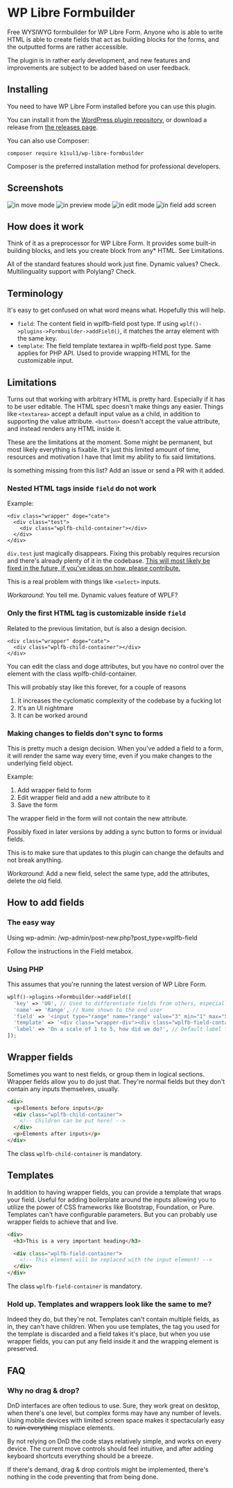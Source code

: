 # WP Libre Formbuilder

Free WYSIWYG formbuilder for WP Libre Form. Anyone who is able to write HTML is able to create fields that act as building blocks for the forms, and the outputted forms are rather accessible.

The plugin is in rather early development, and new features and improvements are subject to be added based on user feedback.

## Installing
You need to have WP Libre Form installed before you can use this plugin.

You can install it from the [WordPress plugin repository](https://wordpress.org/plugins/wp-libre-formbuilder/), or download a release from [the releases page](https://github.com/k1sul1/wp-libre-formbuilder/releases).

You can also use Composer:

```
composer require k1sul1/wp-libre-formbuilder
```

Composer is the preferred installation method for professional developers.

## Screenshots

![in move mode](/assets/screenshot-1.png)
![in preview mode](/assets/screenshot-2.png)
![in edit mode](/assets/screenshot-3.png)
![in field add screen](/assets/screenshot-4.png)

## How does it work
Think of it as a preprocessor for WP Libre Form. It provides some built-in building blocks, and lets you create block from any\* HTML. See Limitations.

All of the standard features should work just fine. Dynamic values? Check. Multilinguality support with Polylang? Check.

## Terminology
It's easy to get confused on what word means what. Hopefully this will help.

  - `field`: The content field in wplfb-field post type. If using `wplf()->plugins->Formbuilder->addField()`, it matches the array element with the same key.
  - `template`: The field template textarea in wplfb-field post type. Same applies for PHP API. Used to provide wrapping HTML for the customizable input.

## Limitations
Turns out that working with arbitrary HTML is pretty hard. Especially if it has to be user editable. The HTML spec doesn't make things any easier. Things like `<textarea>` accept a default input value as a child, in addition to supporting the value attribute. `<button>` doesn't accept the value attribute, and instead renders any HTML inside it.

These are the limitations at the moment. Some might be permanent, but most likely everything is fixable. It's just this limited amount of time, resources and motivation I have that limit my ability to fix said limitations.

Is something missing from this list? Add an issue or send a PR with it added.

### Nested HTML tags inside `field` do not work

Example:

```
<div class="wrapper" doge="cate">
  <div class="test">
    <div class="wplfb-child-container"></div>
  </div>
</div>
```

`div.test` just magically disappears. Fixing this probably requires recursion and there's already plenty of it in the codebase. [This will most likely be fixed in the future, if you've ideas on how, please contribute.](https://github.com/k1sul1/wp-libre-formbuilder/issues/9)

This is a real problem with things like `<select>` inputs.

*Workaround*: You tell me. Dynamic values feature of WPLF?

### Only the first HTML tag is customizable inside `field`
Related to the previous limitation, but is also a design decision.

```
<div class="wrapper" doge="cate">
  <div class="wplfb-child-container"></div>
</div>
```

You can edit the class and doge attributes, but you have no control over the element with the class wplfb-child-container.

This will probably stay like this forever, for a couple of reasons
1. It increases the cyclomatic complexity of the codebase by a fucking lot
2. It's an UI nightmare
3. It can be worked around

### Making changes to fields don't sync to forms
This is pretty much a design decision. When you've added a field to a form, it will render the same way every time, even if you make changes to the underlying field object.

Example:
1. Add wrapper field to form
2. Edit wrapper field and add a new attribute to it
3. Save the form

The wrapper field in the form will not contain the new attribute.

Possibly fixed in later versions by adding a sync button to forms or invidual fields.

This is to make sure that updates to this plugin can change the defaults and not break anything.

*Workaround*: Add a new field, select the same type, add the attributes, delete the old field.

## How to add fields
### The easy way
Using wp-admin: /wp-admin/post-new.php?post_type=wplfb-field

Follow the instructions in the Field metabox.

### Using PHP
This assumes that you're running the latest version of WP Libre Form.

```php
wplf()->plugins->Formbuilder->addField([
  'key' => 'U0', // Used to differentiate fields from others, especially when two fields share the same name
  'name' => 'Range', // Name shown to the end user
  'field' => '<input type="range" name="range" value="3" min="1" max="5">', // HTML fragment. Attributes will be editable.
  'template' => '<div class="wrapper-div"><div class="wplfb-field-container"></div></div>', // HTML fragment for wrapping field with
  'label' => 'On a scale of 1 to 5, how did we do?', // Default label for input, leave empty to disable
]);
```

## Wrapper fields
Sometimes you want to nest fields, or group them in logical sections. Wrapper fields allow you to do just that. They're normal fields but they don't contain any inputs themselves, usually.

```html
<div>
  <p>Elements before inputs</p>
  <div class="wplfb-child-container">
    <!-- Children can be put here! -->
  </div>
  <p>Elements after inputs</p>
</div>
```

The class `wplfb-child-container` is mandatory.

## Templates
In addition to having wrapper fields, you can provide a template that wraps your field. Useful for adding boilerplate around the inputs allowing you to utilize the power of CSS frameworks like Bootstrap, Foundation, or Pure. Templates can't have configurable parameters. But you can probably use wrapper fields to achieve that and live.

```html
<div>
  <h3>This is a very important heading</h3>

  <div class="wplfb-field-container">
    <!-- This element will be replaced with the input element! -->
  </div>
</div>
```

The class `wplfb-field-container` is mandatory.

### Hold up. Templates and wrappers look like the same to me?
Indeed they do, but they're not. Templates can't contain multiple fields, as in, they can't have children. When you use templates, the tag you used for the template is discarded and a field takes it's place, but when you use wrapper fields, you can put any field inside it and the wrapping element is preserved.

## FAQ

### Why no drag & drop?
DnD interfaces are often tedious to use. Sure, they work great on desktop, when there's one level, but complex forms may have any number of levels. Using mobile devices with limited screen space makes it spectacularly easy to ~~ruin everything~~ misplace elements.

By not relying on DnD the code stays relatively simple, and works on every device. The current move controls should feel intuitive, and after adding keyboard shortcuts everything should be a breeze.

If there's demand, drag & drop controls might be implemented, there's nothing in the code preventing that from being done.
